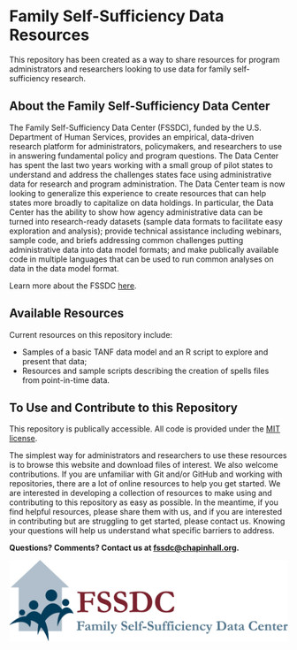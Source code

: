 # Family Self-Sufficiency Data Resources
This repository has been created as a way to share resources for program administrators and researchers looking to use data for family 
self-sufficiency research.

About the Family Self-Sufficiency Data Center
----------------------------------------------
The Family Self-Sufficiency Data Center (FSSDC), funded by the U.S. Department of Human Services, provides an empirical, data-driven research platform for 
administrators, policymakers, and researchers to use in answering fundamental policy and program questions. The Data Center has spent the last two years 
working with a small group of pilot states to understand and address the challenges states face using administrative data for research and program administration. 
The Data Center team is now looking to generalize this experience to create resources that can help states more broadly to capitalize on data holdings. In particular, 
the Data Center has the ability to show how agency administrative data can be turned into research-ready datasets (sample data formats to facilitate easy exploration 
and analysis); provide technical assistance including webinars, sample code, and briefs addressing common challenges putting administrative data into data model formats; 
and make publically available code in multiple languages that can be used to run common analyses on data in the data model format. 

Learn more about the FSSDC [here](http://harris.uchicago.edu/centers/fssdc).

Available Resources
-------------------
Current resources on this repository include:
- Samples of a basic TANF data model and an R script to explore and present that data;
- Resources and sample scripts describing the creation of spells files from point-in-time data.

To Use and Contribute to this Repository
----------------------------------------
This repository is publically accessible. All code is provided under the [MIT license](https://www.github.com/chapinhall/fssdc/blob/master/LICENSE.md).

The simplest way for administrators and researchers to use these resources is to browse this website and download files of interest. We also welcome contributions. If you are 
unfamiliar with Git and/or GitHub and working with repositories, there are a lot of online resources to help you get started. We are interested in developing a 
collection of resources to make using and contributing to this repository as easy as possible.  In the meantime, if you find helpful resources, please 
share them with us, and if you are interested in contributing but are struggling to get started, please contact us. Knowing your questions will help us understand 
what specific barriers to address.

**Questions? Comments? Contact us at fssdc@chapinhall.org.**

![fssdc logo](https://github.com/chapinhall/fssdc/blob/master/logo.png)